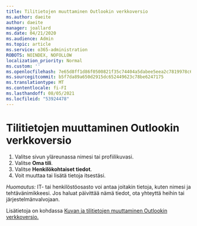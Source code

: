 ```yaml
---
title: Tilitietojen muuttaminen Outlookin verkkoversio
ms.author: daeite
author: daeite
manager: joallard
ms.date: 04/21/2020
ms.audience: Admin
ms.topic: article
ms.service: o365-administration
ROBOTS: NOINDEX, NOFOLLOW
localization_priority: Normal
ms.custom: ''
ms.openlocfilehash: 7e65d8ff1d86f0500821f35c74404a5dabee5eea2c7819978c6742355ba13000
ms.sourcegitcommit: b5f7da89a650d2915dc652449623c78be6247175
ms.translationtype: MT
ms.contentlocale: fi-FI
ms.lasthandoff: 08/05/2021
ms.locfileid: "53924478"
---
```

# <a name="change-account-information-in-outlook-on-the-web"></a>Tilitietojen muuttaminen Outlookin verkkoversio

1. Valitse sivun yläreunassa nimesi tai profiilikuvasi.
1. Valitse **Oma tili**.
1. Valitse **Henkilökohtaiset tiedot**.
1. Voit muuttaa tai lisätä tietoja itsestäsi.

*Huomautus:* IT- tai henkilöstöosasto voi antaa joitakin tietoja, kuten nimesi ja tehtävänimikkeesi. Jos haluat päivittää nämä tiedot, ota yhteyttä heihin tai järjestelmänvalvojaan.

Lisätietoja on kohdassa [Kuvan ja tilitietojen muuttaminen Outlookin verkkoversio.](https://support.office.com/article/b2dbb289-851d-4bed-93c3-3e136f5659ec)